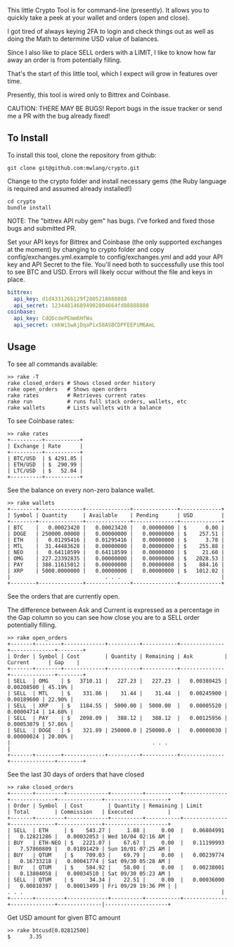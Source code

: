 This little Crypto Tool is for command-line (presently).  It allows you to quickly take a peek at your wallet and orders (open and close).

I got tired of always keying 2FA to login and check things out as well as doing the Math to determine USD value of balances.

Since I also like to place SELL orders with a LIMIT, I like to know how far away an order is from potentially filling.

That's the start of this little tool, which I expect will grow in features over time.

Presently, this tool is wired only to Bittrex and Coinbase.  

CAUTION:  THERE MAY BE BUGS!  Report bugs in the issue tracker or send me a PR with the bug already fixed!

## To Install

To install this tool, clone the repository from github:

~~~
git clone git@github.com:mwlang/crypto.git
~~~

Change to the crypto folder and install necessary gems (the Ruby language is required and assumed already installed!)

~~~
cd crypto
bundle install
~~~
NOTE:  The "bittrex API ruby gem" has bugs.  I've forked and fixed those bugs and submitted PR.

Set your API keys for Bittrex and Coinbase (the only supported exchanges at the moment) by changing to crypto folder and copy config/exchanges.yml.example to config/exchanges.yml and add your API key and API Secret to the file.  You'll need both to successfully use this tool to see BTC and USD.  Errors will likely occur without the file and keys in place.

~~~YAML
bittrex:
  api_key: d1d433126b129f2805218888888
  api_secret: 123448146894902804664fd88888888
coinbase:
  api_key: CdQbcdePEmm6HfWa
  api_secret: cmkWiSwAjDqaPix58ASBCDPFEEPiM6AmL
~~~

## Usage

To see all commands available:

~~~
>> rake -T
rake closed_orders # Shows closed order history
rake open_orders   # Shows open orders
rake rates         # Retrieves current rates
rake run           # runs full stack orders, wallets, etc
rake wallets       # Lists wallets with a balance
~~~

To see Coinbase rates:
~~~
>> rake rates
+----------+-----------+
| Exchange | Rate      |
+----------+-----------+
| BTC/USD  | $ 4291.85 |
| ETH/USD  | $  290.99 |
| LTC/USD  | $   52.04 |
+----------+-----------+
~~~

See the balance on every non-zero balance wallet.
~~~
>> rake wallets
+--------+--------------+--------------+--------------+-------------+
| Symbol | Quantity     | Available    | Pending      | USD         |
+--------+--------------+--------------+--------------+-------------+
| BTC    |   0.00023420 |   0.00023420 |   0.00000000 | $      0.00 |
| DOGE   | 250000.00000 |   0.00000000 |   0.00000000 | $    257.51 |
| ETH    |   0.01295416 |   0.01295416 |   0.00000000 | $      3.78 |
| MTL    |  31.44483628 |   0.00000000 |   0.00000000 | $    255.88 |
| NEO    |   0.64118599 |   0.64118599 |   0.00000000 | $     21.60 |
| OMG    | 227.23392835 |   0.00000000 |   0.00000000 | $   2028.53 |
| PAY    | 388.11615012 |   0.00000000 |   0.00000000 | $    884.16 |
| XRP    | 5000.0000000 |   0.00000000 |   0.00000000 | $   1012.02 |
|                              . . .                                |
+--------+--------------+--------------+--------------+-------------+
~~~

See the orders that are currently open.

The difference between Ask and Current is expressed as a percentage in the Gap column so you can see how close you are to a SELL order potentially filling.

~~~
>> rake open_orders
+-------+--------+-------------+----------+-----------+--------------+--------------+--------+
| Order | Symbol | Cost        | Quantity | Remaining | Ask          | Current      | Gap    |
+-------+--------+-------------+----------+-----------+--------------+--------------+--------+
| SELL  | OMG    | $   3710.11 |   227.23 |   227.23  |   0.00380425 |   0.00208500 | 45.19% |
| SELL  | MTL    | $    331.86 |    31.44 |    31.44  |   0.00245900 |   0.00189600 | 22.90% |
| SELL  | XRP    | $   1184.55 |  5000.00 |  5000.00  |   0.00005520 |   0.00004714 | 14.60% |
| SELL  | PAY    | $   2098.09 |   388.12 |   388.12  |   0.00125956 |   0.00053079 | 57.86% |
| SELL  | DOGE   | $    321.89 | 250000.0 | 250000.0  |   0.00000030 |   0.00000024 | 20.00% |
|                                             . . .                                          |
+-------+--------+-------------+----------+-----------+--------------+--------------+--------+
~~~

See the last 30 days of orders that have closed
~~~
>> rake closed_orders
+-------+---------+-------------+----------+-----------+--------------+--------------+--------------+--------------------+
| Order | Symbol  | Cost        | Quantity | Remaining | Limit        | Total        | Commission   | Executed           |
+-------+---------+-------------+----------+-----------+--------------+--------------+--------------+--------------------+
| SELL  | ETH     | $    543.27 |     1.88 |     0.00  |   0.06804991 |   0.12821286 |   0.00032053 | Wed 10/04 02:16 AM |
| BUY   | ETH-NEO | $   2221.07 |    67.67 |     0.00  |   0.11199993 |   7.57860809 |   0.01891429 | Sun 10/01 07:25 AM |
| BUY   | QTUM    | $    709.03 |    69.79 |     0.00  |   0.00239774 |   0.16733218 |   0.00041774 | Sat 09/30 05:28 AM |
| BUY   | QTUM    | $    584.92 |    58.00 |     0.00  |   0.00238001 |   0.13804058 |   0.00034510 | Sat 09/30 05:23 AM |
| SELL  | QTUM    | $     34.34 |    22.51 |     0.00  |   0.00036000 |   0.00810397 |   0.00013499 | Fri 09/29 19:36 PM | |                                                    . . .                                                               |
+-------+---------+-------------+----------+-----------+--------------+--------------+--------------|--------------------+
~~~

Get USD amount for given BTC amount
~~~
>> rake btcusd[0.02812500]
$      3.35
~~~
